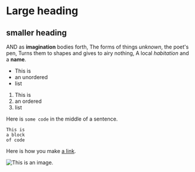# Large heading

## smaller heading

AND as **imagination** bodies forth,
The forms of things *unknown*, the
 poet's pen,
 Turns them to shapes and gives to airy
  nothing,
  A local *habitation* and a **name**.
  
  - This is
  - an unordered
  - list
  
  1. This is
  2. an ordered
  3. list
  
  Here is `some code` in the middle of a
   sentence.
   
   ```
   This is 
   a block
   of code
   ```
   
   Here is how you make [a link](https://www.wikipedia.org/).
   
   ![This is an image.](https://github.com/yihui/xaringan/releases/download/v0.0.2/karl-moustache.jpg)
    